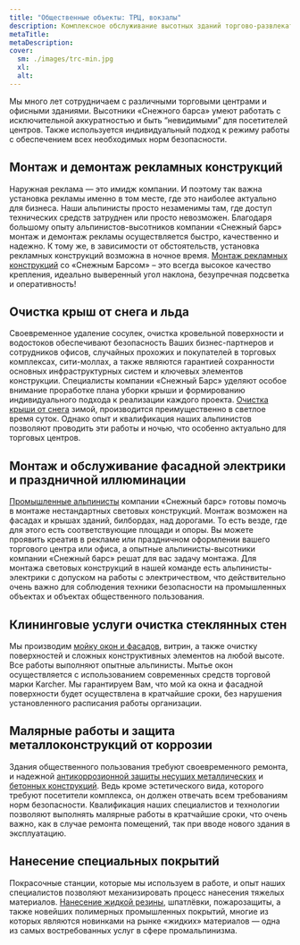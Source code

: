 ```yaml
---
title: "Общественные объекты: ТРЦ, вокзалы"
description: Комплексное обслуживание высотных зданий торгово-развлекательных и офисных центров
metaTitle: 
metaDescription: 
cover:
  sm: ./images/trc-min.jpg
  xl: 
  alt: 
---
```

Мы много лет сотрудничаем с различными торговыми центрами и офисными зданиями. Высотники «Снежного барса» умеют работать с исключительной аккуратностью и быть “невидимыми” для посетителей центров. Также используется индивидуальный подход к режиму работы с обеспечением всех необходимых норм безопасности.

## Монтаж и демонтаж рекламных конструкций

Наружная реклама — это имидж компании. И поэтому так важна установка рекламы именно в том месте, где это наиболее актуально для бизнеса. Наши альпинисты просто незаменимы там, где доступ технических средств затруднен или просто невозможен. Благодаря большому опыту альпинистов-высотников компании «Снежный барс» монтаж и демонтаж рекламы осуществляется быстро, качественно и надежно. К тому же, в зависимости от обстоятельств, установка рекламных конструкций возможна в ночное время. [Монтаж рекламных конструкций](/montazh-i-demontazh-reklamnyx-konstrukcij-shhitov-i-bannerov-v-vinnice) со «Снежным Барсом» – это всегда высокое качество крепления, идеально выверенный угол наклона, безупречная подсветка и оперативность!

## Очистка крыш от снега и льда

Своевременное удаление сосулек, очистка кровельной поверхности и водостоков обеспечивают безопасность Ваших бизнес-партнеров и сотрудников офисов, случайных прохожих и покупателей в торговых комплексах, сити-моллах, а также являются гарантией сохранности основных инфраструктурных систем и ключевых элементов конструкции. Специалисты компании «Снежный Барс» уделяют особое внимание проработке плана уборки крыши и формированию индивидуального подхода к реализации каждого проекта. [Очистка крыши от снега](/uborka-snega-s-krysh) зимой, производится преимущественно в светлое время суток. Однако опыт и квалификация наших альпинистов позволяют проводить эти работы и ночью, что особенно актуально для торговых центров.

## Монтаж и обслуживание фасадной электрики и праздничной иллюминации

[Промышленные альпинисты](/) компании «Снежный барс» готовы помочь в монтаже нестандартных световых конструкций. Монтаж возможен на фасадах и крышах зданий, билбордах, над дорогами. То есть везде, где для этого есть соответствующие площади и опоры. Вы можете проявить креатив в рекламе или праздничном оформлении вашего торгового центра или офиса, а опытные альпинисты-высотники компании «Снежный барс» решат для вас задачу монтажа. Для монтажа световых конструкций в нашей команде есть альпинисты-электрики с допуском на работы с электричеством, что действительно очень важно для соблюдения техники безопасности на промышленных объектах и объектах общественного пользования.

## Клининговые услуги очистка стеклянных стен

Мы производим [мойку окон и фасадов](/moika-okon), витрин, а также очистку поверхностей и сложных конструктивных элементов на любой высоте. Все работы выполняют опытные альпинисты. Мытье окон осуществляется с использованием современных средств торговой марки Karcher. Мы гарантируем Вам, что мой ка окна и фасадной поверхности будет осуществлена в кратчайшие сроки, без нарушения установленного расписания работы организации.

## Малярные работы и защита металлоконструкций от коррозии

Здания общественного пользования требуют своевременного ремонта, и надежной [антикоррозионной защиты несущих металлических](/pokraska-metalla) и [бетонных конструкций](/pokraska-fasadov-i-zhelezobetonnyx-konstrukcij). Ведь кроме эстетического вида, которого требуют посетители комплекса, он должен отвечать всем требованиям норм безопасности. Квалификация наших специалистов и технологии позволяют выполнять малярные работы в кратчайшие сроки, что очень важно, как в случае ремонта помещений, так при вводе нового здания в эксплуатацию.

## Нанесение специальных покрытий

Покрасочные станции, которые мы используем в работе, и опыт наших специалистов позволяют механизировать процесс нанесения тяжелых материалов. [Нанесение жидкой резины](/nanesenie-specialnyx-pokrytij), шпатлёвки, пожарозащиты, а также новейших полимерных промышленных покрытий, многие из которых являются новинками на рынке «жидких» материалов — одна из самых востребованных услуг в сфере промальпинизма.
